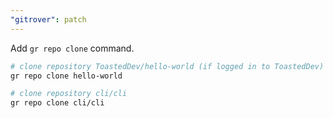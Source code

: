 ```yaml
---
"gitrover": patch
---
```


Add `gr repo clone` command.

```bash
# clone repository ToastedDev/hello-world (if logged in to ToastedDev)
gr repo clone hello-world

# clone repository cli/cli
gr repo clone cli/cli
```
